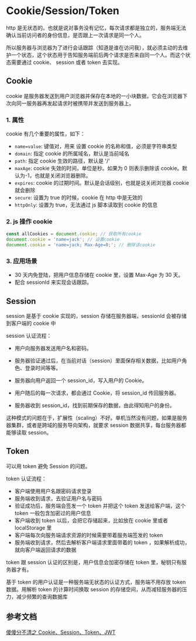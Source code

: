 <!--
 * Author  rhys.zhao
 * Date  2023-05-04 11:06:39
 * LastEditors  rhys.zhao
 * LastEditTime  2023-07-13 10:03:35
 * Description
-->

# Cookie/Session/Token

http 是无状态的。也就是说对事务没有记忆，每次请求都是独立的，服务端无法确认当前访问者的身份信息，是否跟上一次请求是同一个人。

所以服务器与浏览器为了进行会话跟踪（知道是谁在访问我），就必须主动的去维护一个状态，这个状态用于告知服务端前后两个请求是否来自同一个人。而这个状态需要通过 cookie、 session 或者 token 去实现。

## Cookie

cookie 是服务器发送到用户浏览器并保存在本地的一小块数据，它会在浏览器下次向同一服务器再发起请求时被携带并发送到服务器上。

### 1. 属性

cookie 有几个重要的属性，如下：

- `name=value`: 键值对，用来 设置 cookie 的名称和值，必须是字符串类型
- `domain`: 指定 cookie 的所属域名，默认是当前域名
- `path`: 指定 cookie 生效的路径，默认是 '/'
- `maxAge`: cookie 失效的时间，单位是秒。如果为 0 则表示删除该 cookie。默认为-1，也就是关闭浏览器删除。
- `expires`: cookie 的过期时间。默认是会话级别，也就是说关闭浏览器 cookie 就会删除
- `secure`: 设置为 true 的时候，cookie 在 http 中是无效的
- `httpOnly`: 设置为 true，无法通过 js 脚本读取到 cookie 的信息

### 2. js 操作 cookie

```js
const allCookies = document.cookie; // 获取所有cookie
document.cookie = 'name=jack'; // 设置cookie
document.cookie = 'name=jack; Max-Age=0;'; // 删除该cookie
```

### 3. 应用场景

- 30 天内免登陆，把用户信息存储在 cookie 里，设置 Max-Age 为 30 天。
- 配合 sessionId 来实现会话跟踪。

## Session

session 是基于 cookie 实现的，session 存储在服务器端，sessionId 会被存储到客户端的 cookie 中

session 认证流程：

- 用户向服务器发送用户名和密码。

- 服务器验证通过后，在当前对话（session）里面保存相关数据，比如用户角色、登录时间等等。

- 服务器向用户返回一个 session_id，写入用户的 Cookie。

- 用户随后的每一次请求，都会通过 Cookie，将 session_id 传回服务器。

- 服务器收到 session_id，找到前期保存的数据，由此得知用户的身份。

这种模式的问题在于，扩展性（scaling）不好。单机当然没有问题，如果是服务器集群，或者是跨域的服务导向架构，就要求 session 数据共享，每台服务器都能够读取 session。

## Token

可以用 token 避免 Session 的问题。

token 认证流程：

- 客户端使用用户名跟密码请求登录
- 服务端收到请求，去验证用户名与密码
- 验证成功后，服务端会签发一个 token 并把这个 token 发送给客户端，这个 token 一般包含加密过的用户信息
- 客户端收到 token 以后，会把它存储起来，比如放在 cookie 里或者 localStorage 里
- 客户端每次向服务端请求资源的时候需要带着服务端签发的 token
- 服务端收到请求，然后去解析客户端请求里面带着的 token ，如果解析成功，就向客户端返回请求的数据

token 跟 session 认证的区别是，用户信息会加密存储在 token 里，秘钥只有服务器才有。

基于 token 的用户认证是一种服务端无状态的认证方式，服务端不用存放 token 数据。用解析 token 的计算时间换取 session 的存储空间，从而减轻服务器的压力，减少频繁的查询数据库

## 参考文档

[傻傻分不清之 Cookie、Session、Token、JWT](https://juejin.cn/post/6844904034181070861)
